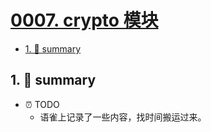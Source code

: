 # [0007. crypto 模块](https://github.com/Tdahuyou/nodejs/tree/main/0007.%20crypto%20%E6%A8%A1%E5%9D%97)


<!-- region:toc -->
- [1. 📝 summary](#1--summary)
<!-- endregion:toc -->

## 1. 📝 summary


- ⏰ TODO
  - 语雀上记录了一些内容，找时间搬运过来。
